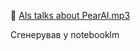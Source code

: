 <!--
date: 2024-10-02T23:43:10
file: 📎 [AIs talks about PearAI.mp3](2024-10-02-23-43-10.mp3)


-->

📎 [AIs talks about PearAI.mp3](2024-10-02-23-43-10.mp3)

Сгенерував у notebooklm